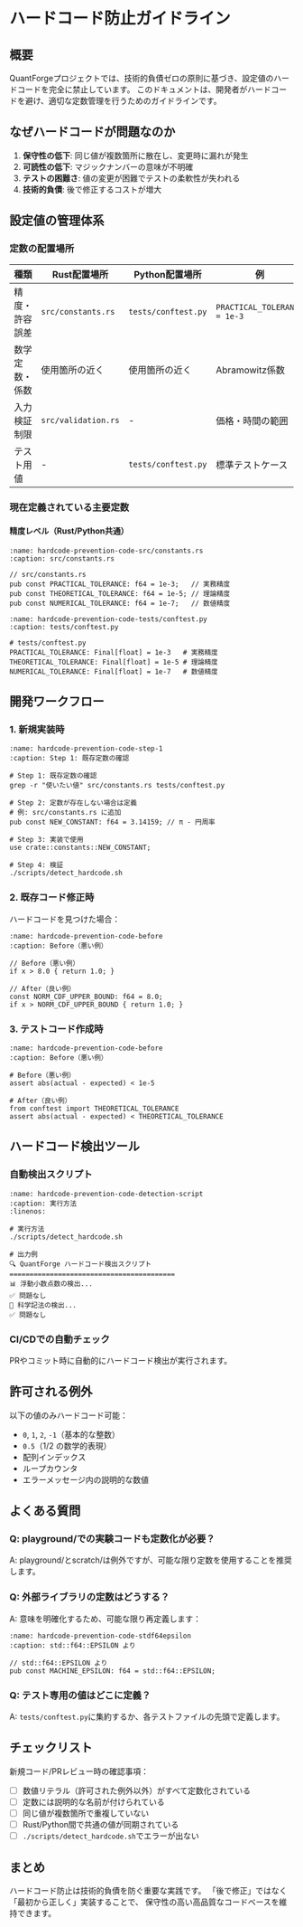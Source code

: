 # ハードコード防止ガイドライン

## 概要

QuantForgeプロジェクトでは、技術的負債ゼロの原則に基づき、設定値のハードコードを完全に禁止しています。
このドキュメントは、開発者がハードコードを避け、適切な定数管理を行うためのガイドラインです。

## なぜハードコードが問題なのか

1. **保守性の低下**: 同じ値が複数箇所に散在し、変更時に漏れが発生
2. **可読性の低下**: マジックナンバーの意味が不明確
3. **テストの困難さ**: 値の変更が困難でテストの柔軟性が失われる
4. **技術的負債**: 後で修正するコストが増大

## 設定値の管理体系

### 定数の配置場所

| 種類 | Rust配置場所 | Python配置場所 | 例 |
|------|-------------|---------------|-----|
| 精度・許容誤差 | `src/constants.rs` | `tests/conftest.py` | `PRACTICAL_TOLERANCE = 1e-3` |
| 数学定数・係数 | 使用箇所の近く | 使用箇所の近く | Abramowitz係数 |
| 入力検証制限 | `src/validation.rs` | - | 価格・時間の範囲 |
| テスト用値 | - | `tests/conftest.py` | 標準テストケース |

### 現在定義されている主要定数

#### 精度レベル（Rust/Python共通）

```{code-block} rust
:name: hardcode-prevention-code-src/constants.rs
:caption: src/constants.rs

// src/constants.rs
pub const PRACTICAL_TOLERANCE: f64 = 1e-3;   // 実務精度
pub const THEORETICAL_TOLERANCE: f64 = 1e-5; // 理論精度
pub const NUMERICAL_TOLERANCE: f64 = 1e-7;   // 数値精度
```

```{code-block} python
:name: hardcode-prevention-code-tests/conftest.py
:caption: tests/conftest.py

# tests/conftest.py
PRACTICAL_TOLERANCE: Final[float] = 1e-3   # 実務精度
THEORETICAL_TOLERANCE: Final[float] = 1e-5 # 理論精度
NUMERICAL_TOLERANCE: Final[float] = 1e-7   # 数値精度
```

## 開発ワークフロー

### 1. 新規実装時

```{code-block} bash
:name: hardcode-prevention-code-step-1
:caption: Step 1: 既存定数の確認

# Step 1: 既存定数の確認
grep -r "使いたい値" src/constants.rs tests/conftest.py

# Step 2: 定数が存在しない場合は定義
# 例: src/constants.rs に追加
pub const NEW_CONSTANT: f64 = 3.14159; // π - 円周率

# Step 3: 実装で使用
use crate::constants::NEW_CONSTANT;

# Step 4: 検証
./scripts/detect_hardcode.sh
```

### 2. 既存コード修正時

ハードコードを見つけた場合：

```{code-block} rust
:name: hardcode-prevention-code-before
:caption: Before（悪い例）

// Before（悪い例）
if x > 8.0 { return 1.0; }

// After（良い例）
const NORM_CDF_UPPER_BOUND: f64 = 8.0;
if x > NORM_CDF_UPPER_BOUND { return 1.0; }
```

### 3. テストコード作成時

```{code-block} python
:name: hardcode-prevention-code-before
:caption: Before（悪い例）

# Before（悪い例）
assert abs(actual - expected) < 1e-5

# After（良い例）
from conftest import THEORETICAL_TOLERANCE
assert abs(actual - expected) < THEORETICAL_TOLERANCE
```

## ハードコード検出ツール

### 自動検出スクリプト

```{code-block} bash
:name: hardcode-prevention-code-detection-script
:caption: 実行方法
:linenos:

# 実行方法
./scripts/detect_hardcode.sh

# 出力例
🔍 QuantForge ハードコード検出スクリプト
=========================================
📊 浮動小数点数の検出...
✅ 問題なし
🔬 科学記法の検出...
✅ 問題なし
```

### CI/CDでの自動チェック

PRやコミット時に自動的にハードコード検出が実行されます。

## 許可される例外

以下の値のみハードコード可能：

- `0`, `1`, `2`, `-1`（基本的な整数）
- `0.5`（1/2 の数学的表現）
- 配列インデックス
- ループカウンタ
- エラーメッセージ内の説明的な数値

## よくある質問

### Q: playground/での実験コードも定数化が必要？

A: playground/とscratch/は例外ですが、可能な限り定数を使用することを推奨します。

### Q: 外部ライブラリの定数はどうする？

A: 意味を明確化するため、可能な限り再定義します：

```{code-block} rust
:name: hardcode-prevention-code-stdf64epsilon
:caption: std::f64::EPSILON より

// std::f64::EPSILON より
pub const MACHINE_EPSILON: f64 = std::f64::EPSILON;
```

### Q: テスト専用の値はどこに定義？

A: `tests/conftest.py`に集約するか、各テストファイルの先頭で定義します。

## チェックリスト

新規コード/PRレビュー時の確認事項：

- [ ] 数値リテラル（許可された例外以外）がすべて定数化されている
- [ ] 定数には説明的な名前が付けられている
- [ ] 同じ値が複数箇所で重複していない
- [ ] Rust/Python間で共通の値が同期されている
- [ ] `./scripts/detect_hardcode.sh`でエラーが出ない

## まとめ

ハードコード防止は技術的負債を防ぐ重要な実践です。
「後で修正」ではなく「最初から正しく」実装することで、
保守性の高い高品質なコードベースを維持できます。